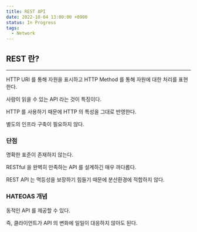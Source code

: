 ```yaml
---
title: REST API
date: 2022-10-04 13:00:00 +0900
status: In Progress
tags:
  - Network
---
```


## REST 란?

---

HTTP URI 를 통해 자원을 표시하고 HTTP Method 를 통해 자원에 대한 처리를 표현한다.

사람이 읽을 수 있는 API 라는 것이 특징이다.

HTTP 를 사용하기 때문에 HTTP 의 특성을 그대로 반영한다.

별도의 인프라 구축이 필요하지 않다.

### 단점

명확한 표준이 존재하지 않는다.

RESTful 을 완벽히 만족하는 API 를 설계하긴 매우 까다롭다.

REST API 는 멱등성을 보장하기 힘들기 때문에 분산환경에 적합하지 않다.

### HATEOAS 개념

동적인 API 를 제공할 수 있다.

즉, 클라이언트가 API 의 변화에 일일이 대응하지 않아도 된다.
